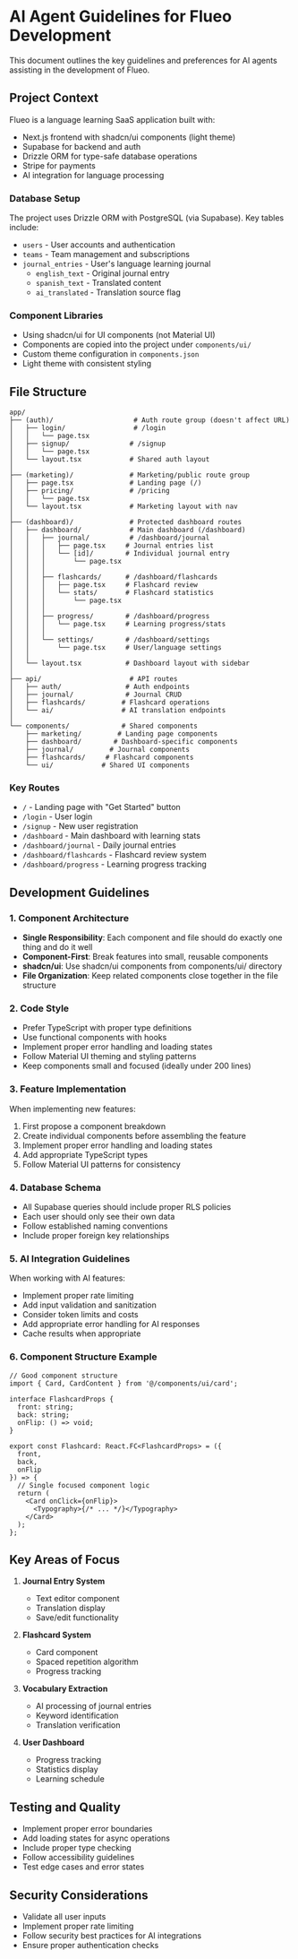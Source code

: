 # AI Agent Guidelines for Flueo Development

This document outlines the key guidelines and preferences for AI agents assisting in the development of Flueo.

## Project Context

Flueo is a language learning SaaS application built with:
- Next.js frontend with shadcn/ui components (light theme)
- Supabase for backend and auth
- Drizzle ORM for type-safe database operations
- Stripe for payments
- AI integration for language processing

### Database Setup
The project uses Drizzle ORM with PostgreSQL (via Supabase). Key tables include:
- `users` - User accounts and authentication
- `teams` - Team management and subscriptions
- `journal_entries` - User's language learning journal
  - `english_text` - Original journal entry
  - `spanish_text` - Translated content
  - `ai_translated` - Translation source flag

### Component Libraries
- Using shadcn/ui for UI components (not Material UI)
- Components are copied into the project under `components/ui/`
- Custom theme configuration in `components.json`
- Light theme with consistent styling

## File Structure

```
app/
├── (auth)/                    # Auth route group (doesn't affect URL)
│   ├── login/                 # /login
│   │   └── page.tsx          
│   ├── signup/               # /signup
│   │   └── page.tsx
│   └── layout.tsx            # Shared auth layout
│
├── (marketing)/              # Marketing/public route group
│   ├── page.tsx              # Landing page (/)
│   ├── pricing/              # /pricing
│   │   └── page.tsx
│   └── layout.tsx            # Marketing layout with nav
│
├── (dashboard)/              # Protected dashboard routes
│   ├── dashboard/            # Main dashboard (/dashboard)
│   │   ├── journal/          # /dashboard/journal
│   │   │   ├── page.tsx     # Journal entries list
│   │   │   └── [id]/        # Individual journal entry
│   │   │       └── page.tsx
│   │   │
│   │   ├── flashcards/      # /dashboard/flashcards
│   │   │   ├── page.tsx     # Flashcard review
│   │   │   └── stats/       # Flashcard statistics
│   │   │       └── page.tsx
│   │   │
│   │   ├── progress/        # /dashboard/progress
│   │   │   └── page.tsx     # Learning progress/stats
│   │   │
│   │   └── settings/        # /dashboard/settings
│   │       └── page.tsx     # User/language settings
│   │
│   └── layout.tsx           # Dashboard layout with sidebar
│
├── api/                      # API routes
│   ├── auth/                # Auth endpoints
│   ├── journal/             # Journal CRUD
│   ├── flashcards/         # Flashcard operations
│   └── ai/                 # AI translation endpoints
│
└── components/             # Shared components
    ├── marketing/         # Landing page components
    ├── dashboard/        # Dashboard-specific components
    ├── journal/         # Journal components
    ├── flashcards/     # Flashcard components
    └── ui/            # Shared UI components
```

### Key Routes

- `/` - Landing page with "Get Started" button
- `/login` - User login
- `/signup` - New user registration
- `/dashboard` - Main dashboard with learning stats
- `/dashboard/journal` - Daily journal entries
- `/dashboard/flashcards` - Flashcard review system
- `/dashboard/progress` - Learning progress tracking

## Development Guidelines

### 1. Component Architecture

- **Single Responsibility**: Each component and file should do exactly one thing and do it well
- **Component-First**: Break features into small, reusable components
- **shadcn/ui**: Use shadcn/ui components from components/ui/ directory
- **File Organization**: Keep related components close together in the file structure

### 2. Code Style

- Prefer TypeScript with proper type definitions
- Use functional components with hooks
- Implement proper error handling and loading states
- Follow Material UI theming and styling patterns
- Keep components small and focused (ideally under 200 lines)

### 3. Feature Implementation

When implementing new features:
1. First propose a component breakdown
2. Create individual components before assembling the feature
3. Implement proper error handling and loading states
4. Add appropriate TypeScript types
5. Follow Material UI patterns for consistency

### 4. Database Schema

- All Supabase queries should include proper RLS policies
- Each user should only see their own data
- Follow established naming conventions
- Include proper foreign key relationships

### 5. AI Integration Guidelines

When working with AI features:
- Implement proper rate limiting
- Add input validation and sanitization
- Consider token limits and costs
- Add appropriate error handling for AI responses
- Cache results when appropriate

### 6. Component Structure Example

```tsx
// Good component structure
import { Card, CardContent } from '@/components/ui/card';

interface FlashcardProps {
  front: string;
  back: string;
  onFlip: () => void;
}

export const Flashcard: React.FC<FlashcardProps> = ({
  front,
  back,
  onFlip
}) => {
  // Single focused component logic
  return (
    <Card onClick={onFlip}>
      <Typography>{/* ... */}</Typography>
    </Card>
  );
};
```

## Key Areas of Focus

1. **Journal Entry System**
   - Text editor component
   - Translation display
   - Save/edit functionality

2. **Flashcard System**
   - Card component
   - Spaced repetition algorithm
   - Progress tracking

3. **Vocabulary Extraction**
   - AI processing of journal entries
   - Keyword identification
   - Translation verification

4. **User Dashboard**
   - Progress tracking
   - Statistics display
   - Learning schedule

## Testing and Quality

- Implement proper error boundaries
- Add loading states for async operations
- Include proper type checking
- Follow accessibility guidelines
- Test edge cases and error states

## Security Considerations

- Validate all user inputs
- Implement proper rate limiting
- Follow security best practices for AI integrations
- Ensure proper authentication checks
